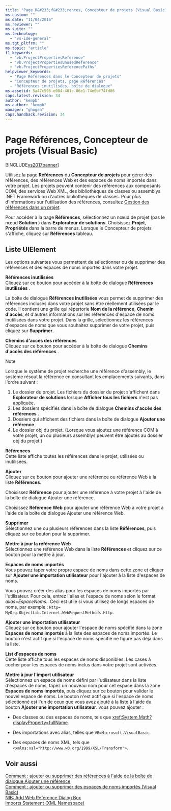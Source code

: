 ```yaml
---
title: "Page R&#233;f&#233;rences, Concepteur de projets (Visual Basic) | Microsoft Docs"
ms.custom: ""
ms.date: "11/04/2016"
ms.reviewer: ""
ms.suite: ""
ms.technology: 
  - "vs-ide-general"
ms.tgt_pltfrm: ""
ms.topic: "article"
f1_keywords: 
  - "vb.ProjectPropertiesReference"
  - "vb.ProjectPropertiesUnusedReference"
  - "vb.ProjectPropertiesReferencePaths"
helpviewer_keywords: 
  - "Page Références dans le Concepteur de projets"
  - "Concepteur de projets, page Références"
  - "Références inutilisées, boîte de dialogue"
ms.assetid: 5a47c595-e084-401c-86e1-74e0bf74fd86
caps.latest.revision: 34
author: "kempb"
ms.author: "kempb"
manager: "ghogen"
caps.handback.revision: 34
---
```

# Page R&#233;f&#233;rences, Concepteur de projets (Visual Basic)
[!INCLUDE[vs2017banner](../../code-quality/includes/vs2017banner.md)]

Utilisez la page **Références** du **Concepteur de projets** pour gérer des références, des références Web et des espaces de noms importés dans votre projet.  Les projets peuvent contenir des références aux composants COM, des services Web XML, des bibliothèques de classes ou assemblys .NET Framework ou d'autres bibliothèques de classes.  Pour plus d'informations sur l'utilisation des références, consultez [Gestion des références dans un projet](../../ide/managing-references-in-a-project.md).  
  
 Pour accéder à la page **Références**, sélectionnez un nœud de projet \(pas le nœud **Solution** \) dans **Explorateur de solutions**.  Choisissez **Projet**, **Propriétés** dans la barre de menus.  Lorsque le Concepteur de projets s'affiche, cliquez sur **Références** tableau.  
  
## Liste UIElement  
 Les options suivantes vous permettent de sélectionner ou de supprimer des références et des espaces de noms importés dans votre projet.  
  
 **Références inutilisées**  
 Cliquez sur ce bouton pour accéder à la boîte de dialogue **Références inutilisées** .  
  
 La boîte de dialogue **Références inutilisées** vous permet de supprimer des références incluses dans votre projet sans être réellement utilisées par le code.  Il contient une grille qui répertorie **Nom de la référence**, **Chemin d'accès**, et d'autres informations sur les références d'espace de noms inutilisées dans votre projet.  Dans la grille, sélectionnez les références d'espaces de noms que vous souhaitez supprimer de votre projet, puis cliquez sur **Supprimer**.  
  
 **Chemins d'accès des références**  
 Cliquez sur ce bouton pour accéder à la boîte de dialogue **Chemins d'accès des références** .  
  
> [!NOTE]
>  Lorsque le système de projet recherche une référence d'assembly, le système résout la référence en consultant les emplacements suivants, dans l'ordre suivant :  
>   
>  1.  Le dossier du projet.  Les fichiers du dossier du projet s'affichent dans **Explorateur de solutions** lorsque **Afficher tous les fichiers** n'est pas appliquée.  
> 2.  Les dossiers spécifiés dans la boîte de dialogue **Chemins d'accès des références** .  
> 3.  Dossiers qui affichent des fichiers dans la boîte de dialogue **Ajouter une référence** .  
> 4.  Le dossier obj du projet.  \(Lorsque vous ajoutez une référence COM à votre projet, un ou plusieurs assemblys peuvent être ajoutés au dossier obj du projet.\)  
  
 **Références**  
 Cette liste affiche toutes les références dans le projet, utilisées ou inutilisées.  
  
 **Ajouter**  
 Cliquez sur ce bouton pour ajouter une référence ou référence Web à la liste **Références**.  
  
 Choisissez **Référence** pour ajouter une référence à votre projet à l'aide de la boîte de dialogue Ajouter une référence.  
  
 Choisissez **Référence Web** pour ajouter une référence Web à votre projet à l'aide de la boîte de dialogue Ajouter une référence Web.  
  
 **Supprimer**  
 Sélectionnez une ou plusieurs références dans la liste **Références**, puis cliquez sur ce bouton pour la supprimer.  
  
 **Mettre à jour la référence Web**  
 Sélectionnez une référence Web dans la liste **Références** et cliquez sur ce bouton pour la mettre à jour.  
  
 **Espaces de noms importés**  
 Vous pouvez taper votre propre espace de noms dans cette zone et cliquer sur **Ajouter une importation utilisateur** pour l'ajouter à la liste d'espaces de noms.  
  
 Vous pouvez créer des alias pour les espaces de noms importés par l'utilisateur.  Pour cela, entrez l'alias et l'espace de noms selon le format *alias*\=*EspaceNoms*..  Ceci est utile si vous utilisez de longs espaces de noms, par exemple : `Http= MyOrg.ObjectLib.Internet.WebRequestMethods.Http`.  
  
 **Ajouter une importation utilisateur**  
 Cliquez sur ce bouton pour ajouter l'espace de noms spécifié dans la zone **Espaces de noms importés** à la liste des espaces de noms importés.  Le bouton n'est actif que si l'espace de noms spécifié ne figure pas déjà dans la liste.  
  
 **List d'espaces de noms**  
 Cette liste affiche tous les espaces de noms disponibles.  Les cases à cocher pour les espaces de noms inclus dans votre projet sont activées.  
  
 **Mettre à jour l'import utilisateur**  
 Sélectionnez un espace de noms défini par l'utilisateur dans la liste d'espaces de noms, tapez un nouveau nom pour cet espace dans la zone **Espaces de noms importés**, puis cliquez sur ce bouton pour valider le nouvel espace de noms.  Le bouton n'est actif que si l'espace de noms sélectionné est l'un de ceux que vous avez ajouté à la liste à l'aide du bouton **Ajouter une importation utilisateur**.  vous pouvez ajouter :  
  
-   Des classes ou des espaces de noms, tels que <xref:System.Math?displayProperty=fullName>.  
  
-   Des importations avec alias, telles que `VB=Microsoft.VisualBasic`.  
  
-   Des espaces de noms XML, tels que `<xmlns:xsl="http://www.w3.org/1999/XSL/Transform">`.  
  
## Voir aussi  
 [Comment : ajouter ou supprimer des références à l'aide de la boîte de dialogue Ajouter une référence](http://msdn.microsoft.com/fr-fr/3bd75d61-f00c-47c0-86a2-dd1f20e231c9)   
 [Comment : ajouter ou supprimer des espaces de noms importés \(Visual Basic\)](../../ide/how-to-add-or-remove-imported-namespaces-visual-basic.md)   
 [NIB: Add Web Reference Dialog Box](http://msdn.microsoft.com/fr-fr/bdf05776-c591-40af-bfd7-e1e2aa1e87b5)   
 [Imports Statement \(XML Namespace\)](/dotnet/visual-basic/language-reference/statements/imports-statement-xml-namespace)
